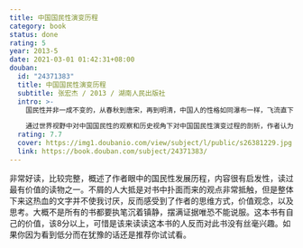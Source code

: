 ```yaml
---
title: 中国国民性演变历程
category: book
status: done
rating: 5
year: 2013-5
date: 2021-03-01 01:42:31+08:00
douban:
  id: "24371383"
  title: 中国国民性演变历程
  subtitle: 张宏杰 / 2013 / 湖南人民出版社
  intro: >-
    国民性并非一成不变的，从春秋到唐宋，再到明清，中国人的性格如同瀑布一样，飞流直下，越来越恶化。春秋时代中国人单纯淳朴；唐代人雄健阳光，有尚武精神；进入明清之后，流氓气越来越重。而此流变与专制制度的发展有着密不可分的关系。

    通过世界视野中对中国国民性的观察和历史视角下对中国国民性演变过程的剖析，作者认为是落后的制度造成了中国人的劣根性。近代以来，从梁启超、鲁迅到蒋介石、毛泽东，为改造国民性都付出了艰辛的努力，但收效甚微，其根源在于制度建设与国民性改造之不同步。中国人身上并没有“过滤性病菌”，要改造国民性，必须从制度方面去努力。
  rating: 7.7
  cover: https://img1.doubanio.com/view/subject/l/public/s26381229.jpg
  link: https://book.douban.com/subject/24371383/
---
```


非常好读，比较完整，概述了作者眼中的国民性发展历程，内容很有启发性，读过最有价值的读物之一。不屑的人大抵是对书中扑面而来的观点非常抵触，但是整体下来这热血的文字并不使我讨厌，反而感受到了作者的思维方式，价值观念，以及思考。大概不是所有的书都要执笔沉着镇静，摆满证据唯恐不能说服。这本书有自己的价值，该8分以上，可惜是该来读读这本书的人反而对此书没有丝毫兴趣。如果你因为看到低分而在犹豫的话还是推荐你试试看。
